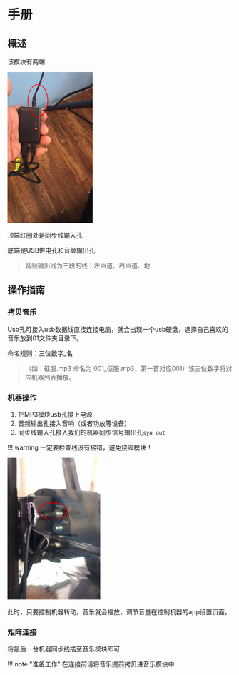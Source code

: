 # 手册

## 概述

该模块有两端

![](images/mp3.png)

顶端红圈处是同步线输入孔

底端是USB供电孔和音频输出孔

> 音频输出线为三段的线：左声道、右声道、地

## 操作指南

### 拷贝音乐

Usb孔可接入usb数据线直接连接电脑，就会出现一个usb硬盘，选择自己喜欢的音乐放到01文件夹目录下。

命名规则：三位数字_名

> （如：征服.mp3  命名为 001_征服.mp3，第一首对应001）该三位数字将对应机器列表播放。

### 机器操作

1. 把MP3模块usb孔接上电源
2. 音频输出孔接入音响（或者功放等设备）
3. 同步线输入孔接入我们的机器同步信号输出孔`syn out`

!!! warning 
    一定要检查线没有接错，避免烧毁模块！

![](images/syn-out.png)

此时，只要控制机器转动，音乐就会播放，调节音量在控制机器的app设置页面。


### 矩阵连接

将最后一台机器同步线插至音乐模块即可

!!! note "准备工作"
    在连接前请将音乐提前拷贝进音乐模块中
